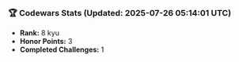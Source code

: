 ### 🏆 Codewars Stats (Updated: 2025-07-26 05:14:01 UTC)

- **Rank:** 8 kyu
- **Honor Points:** 3
- **Completed Challenges:** 1
